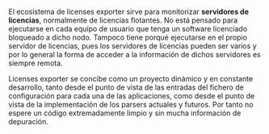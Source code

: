El ecosistema de licenses exporter sirve para monitorizar **servidores de licencias**, normalmente de licencias flotantes. No está pensado para ejecutarse en cada equipo de usuario que tenga un software licenciado bloqueado a dicho nodo. Tampoco tiene porqué ejecutarse en el propio servidor de licencias, pues los servidores de licencias pueden ser varios y por lo general la forma de acceder a la información de dichos servidores es siempre remota.

Licenses exporter se concibe como un proyecto dinámico y en constante desarrollo, tanto desde el punto de vista de las entradas del fichero de configuración para cada una de las aplicaciones, como desde el punto de vista de la implementación de los parsers actuales y futuros. Por tanto no espere un código extremadamente limpio y sin mucha información de depuración.

